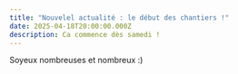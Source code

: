 ```yaml
---
title: "Nouvelel actualité : le début des chantiers !"
date: 2025-04-18T20:00:00.000Z
description: Ca commence dès samedi !
---
```

Soyeux nombreuses et nombreux :)
